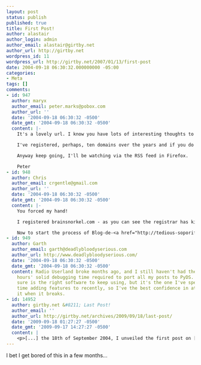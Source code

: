 ```yaml
---
layout: post
status: publish
published: true
title: First Post!
author: alastair
author_login: admin
author_email: alastair@girtby.net
author_url: http://girtby.net
wordpress_id: 11
wordpress_url: http://girtby.net/2007/01/13/first-post
date: 2004-09-18 06:30:32.000000000 -05:00
categories:
- Meta
tags: []
comments:
- id: 947
  author: maryx
  author_email: peter.marks@pobox.com
  author_url: ''
  date: '2004-09-18 06:30:32 -0500'
  date_gmt: '2004-09-18 06:30:32 -0500'
  content: |-
    It's a lovely url. I know you have lots of interesting thoughts to share but if the experience of my good friend Tony who also has a <a href="http://kookaburra.typepad.com/about.html">blog</a> is anything to go by, it's hard to keep it up.

    I've registered, perhaps, ten domains over the years and if you do it all yourself you invariably get bitten by the <a href="http://imdb.com/title/tt0065528/">catch 22</a> of needing the DNS's set up before you register but you can't get the DNS done (by a provider) until you have the domain.

    Anyway keep going, I'll be watching via the RSS feed in Firefox.

    Peter
- id: 948
  author: Chris
  author_email: crgentle@gmail.com
  author_url: ''
  date: '2004-09-18 06:30:32 -0500'
  date_gmt: '2004-09-18 06:30:32 -0500'
  content: |-
    You forced my hand!

    I registered brainsnorkel.com - as you can see the registrar has kindly set it up to serve advertising until I get a host.

    Now to start the process of Blog-de-<a href="http://tedious-soporific.blogspot.com">sock-puppetization</a>.
- id: 949
  author: Garth
  author_email: garth@deadlybloodyserious.com
  author_url: http://www.deadlybloodyserious.com/
  date: '2004-09-18 06:30:32 -0500'
  date_gmt: '2004-09-18 06:30:32 -0500'
  content: Radio Userland broke months ago, and I still haven't had the good eight
    hours' solid debugging time required to port all my posts to PyDS. Which I'm not
    sure is the right software to keep using, but it's the one I've spent the most
    time adding features to recently, so I've the best confidence in at least fixing
    it when it breaks.
- id: 14952
  author: girtby.net &#8211; Last Post!
  author_email: ''
  author_url: http://girtby.net/archives/2009/09/18/last-post/
  date: '2009-09-18 01:27:27 -0500'
  date_gmt: '2009-09-17 14:27:27 -0500'
  content: |
    <p>[...] the 18th of September 2004, I unveiled the first post on [...]</p>
---
```

I bet I get bored of this in a few months...
